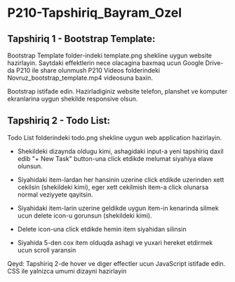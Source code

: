 # P210-Tapshiriq_Bayram_Ozel

## Tapshiriq 1 - Bootstrap Template:

Bootstrap Template folder-indeki template.png shekline uygun website hazirlayin. 
Saytdaki effektlerin nece olacagina baxmaq ucun Google Drive-da P210 ile share olunmush P210 Videos folderindeki Novruz_bootstrap_template.mp4 videosuna baxin.

Bootstrap istifade edin. Hazirladiginiz website telefon, planshet ve komputer ekranlarina uygun shekilde responsive olsun.

## Tapshiriq 2 - Todo List:

Todo List folderindeki todo.png shekline uygun web application hazirlayin.

- Shekildeki dizaynda oldugu kimi, ashagidaki input-a yeni tapshiriq daxil edib "+ New Task" button-una click etdikde melumat siyahiya elave olunsun. 

- Siyahidaki item-lardan her hansinin uzerine click etdikde uzerinden xett cekilsin (shekildeki kimi), eger xett cekilmish item-a click olunarsa normal veziyyete qayitsin. 

- Siyahidaki item-larin uzerine geldikde uygun item-in kenarinda silmek ucun delete icon-u gorunsun (shekildeki kimi). 

- Delete icon-una click etdikde hemin item siyahidan silinsin

- Siyahida 5-den cox item olduqda ashagi ve yuxari hereket etdirmek ucun scroll yaransin

Qeyd: Tapshiriq 2-de hover ve diger effectler ucun JavaScript istifade edin. CSS ile yalnizca umumi dizayni hazirlayin
